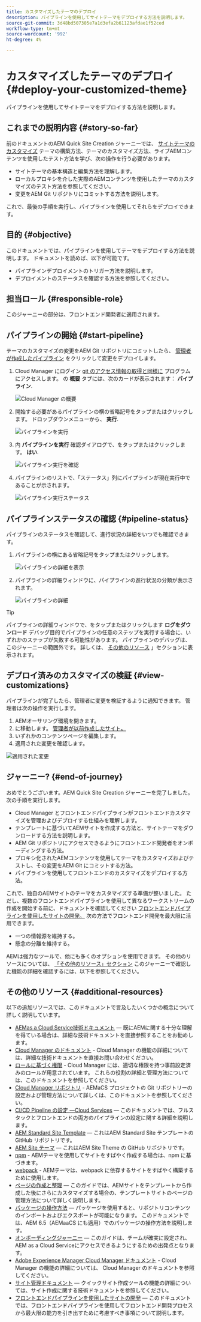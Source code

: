 ```yaml
---
title: カスタマイズしたテーマのデプロイ
description: パイプラインを使用してサイトテーマをデプロイする方法を説明します。
source-git-commit: 3d48bd507305e7a1d3efa2b61123afdae1f52ced
workflow-type: tm+mt
source-wordcount: '992'
ht-degree: 4%

---
```



# カスタマイズしたテーマのデプロイ {#deploy-your-customized-theme}

パイプラインを使用してサイトテーマをデプロイする方法を説明します。

## これまでの説明内容 {#story-so-far}

前のドキュメントのAEM Quick Site Creation ジャーニーでは、 [サイトテーマのカスタマイズ](customize-theme.md) テーマの構築方法、テーマのカスタマイズ方法、ライブAEMコンテンツを使用したテスト方法を学び、次の操作を行う必要があります。

* サイトテーマの基本構造と編集方法を理解します。
* ローカルプロキシを介した実際のAEMコンテンツを使用したテーマのカスタマイズのテスト方法を参照してください。
* 変更をAEM Git リポジトリにコミットする方法を説明します。

これで、最後の手順を実行し、パイプラインを使用してそれらをデプロイできます。

## 目的 {#objective}

このドキュメントでは、パイプラインを使用してテーマをデプロイする方法を説明します。 ドキュメントを読めば、以下が可能です。

* パイプラインデプロイメントのトリガー方法を説明します。
* デプロイメントのステータスを確認する方法を参照してください。

## 担当ロール {#responsible-role}

このジャーニーの部分は、フロントエンド開発者に適用されます。

## パイプラインの開始 {#start-pipeline}

テーマのカスタマイズの変更をAEM Git リポジトリにコミットしたら、 [管理者が作成したパイプライン](pipeline-setup.md) をクリックして変更をデプロイします。

1. Cloud Manager にログイン [git のアクセス情報の取得と同様に](retrieve-access.md) プログラムにアクセスします。 の **概要** タブには、次のカードが表示されます： **パイプライン**.

   ![Cloud Manager の概要](assets/cloud-manager-overview.png)

1. 開始する必要があるパイプラインの横の省略記号をタップまたはクリックします。 ドロップダウンメニューから、 **実行**.

   ![パイプラインを実行](assets/run-pipeline.png)

1. 内 **パイプラインを実行** 確認ダイアログで、をタップまたはクリックします。 **はい**.

   ![パイプライン実行を確認](assets/pipeline-confirm.png)

1. パイプラインのリストで、「ステータス」列にパイプラインが現在実行中であることが示されます。

   ![パイプライン実行ステータス](assets/pipeline-running.png)

## パイプラインステータスの確認 {#pipeline-status}

パイプラインのステータスを確認して、進行状況の詳細をいつでも確認できます。

1. パイプラインの横にある省略記号をタップまたはクリックします。

   ![パイプラインの詳細を表示](assets/view-pipeline-details.png)

1. パイプラインの詳細ウィンドウに、パイプラインの進行状況の分類が表示されます。

   ![パイプラインの詳細](assets/pipeline-details.png)

>[!TIP]
>
>パイプラインの詳細ウィンドウで、をタップまたはクリックします **ログをダウンロード** デバッグ目的でパイプラインの任意のステップを実行する場合に、いずれかのステップが失敗する可能性があります。 パイプラインのデバッグは、このジャーニーの範囲外です。 詳しくは、 [その他のリソース](#additional-resources) 」セクションに表示されます。

## デプロイ済みのカスタマイズの検証 {#view-customizations}

パイプラインが完了したら、管理者に変更を検証するように通知できます。 管理者は次の操作を実行します。

1. AEMオーサリング環境を開きます。
1. に移動します。 [管理者が以前作成したサイト。](create-site.md)
1. いずれかのコンテンツページを編集します。
1. 適用された変更を確認します。

![適用された変更](assets/changes-applied.png)

## ジャーニー? {#end-of-journey}

おめでとうございます。AEM Quick Site Creation ジャーニーを完了しました。 次の手順を実行します。

* Cloud Manager とフロントエンドパイプラインがフロントエンドカスタマイズを管理およびデプロイする仕組みを理解します。
* テンプレートに基づいてAEMサイトを作成する方法と、サイトテーマをダウンロードする方法を説明します。
* AEM Git リポジトリにアクセスできるようにフロントエンド開発者をオンボーディングする方法。
* プロキシ化されたAEMコンテンツを使用してテーマをカスタマイズおよびテストし、その変更をAEM Git にコミットする方法。
* パイプラインを使用してフロントエンドのカスタマイズをデプロイする方法。

これで、独自のAEMサイトのテーマをカスタマイズする準備が整いました。 ただし、複数のフロントエンドパイプラインを使用して異なるワークストリームの作成を開始する前に、ドキュメントを確認してください [フロントエンドパイプラインを使用したサイトの開発。](/help/implementing/developing/introduction/developing-with-front-end-pipelines.md) 次の方法でフロントエンド開発を最大限に活用できます。

* 一つの情報源を維持する。
* 懸念の分離を維持する。

AEMは強力なツールで、他にも多くのオプションを使用できます。 その他のリソースについては、 [「その他のリソース」セクション](#additional-resources) このジャーニーで確認した機能の詳細を確認するには、以下を参照してください。

## その他のリソース {#additional-resources}

以下の追加リソースでは、このドキュメントで言及したいくつかの概念について詳しく説明しています。

* [AEMas a Cloud Service技術ドキュメント](https://experienceleague.adobe.com/docs/experience-manager-cloud-service.html?lang=ja)  — 既にAEMに関する十分な理解を得ている場合は、詳細な技術ドキュメントを直接参照することをお勧めします。
* [Cloud Manager のドキュメント](https://experienceleague.adobe.com/docs/experience-manager-cloud-service/onboarding/onboarding-concepts/cloud-manager-introduction.html) - Cloud Manager の機能の詳細については、詳細な技術ドキュメントを直接お問い合わせください。
* [ロールに基づく権限](https://experienceleague.adobe.com/docs/experience-manager-cloud-manager/using/requirements/role-based-permissions.html) - Cloud Manager には、適切な権限を持つ事前設定済みのロールが用意されています。 これらの役割の詳細と管理方法については、このドキュメントを参照してください。
* [Cloud Manager リポジトリ](/help/implementing/cloud-manager/managing-code/cloud-manager-repositories.md) - AEMaCS プロジェクトの Git リポジトリーの設定および管理方法について詳しくは、このドキュメントを参照してください。
* [CI/CD Pipeline の設定 —Cloud Services](/help/implementing/cloud-manager/configuring-pipelines/introduction-ci-cd-pipelines.md)  — このドキュメントでは、フルスタックとフロントエンドの両方のパイプラインの設定に関する詳細を説明します。
* [AEM Standard Site Template](https://github.com/adobe/aem-site-template-standard)  — これはAEM Standard Site テンプレートの GitHub リポジトリです。
* [AEM Site テーマ](https://github.com/adobe/aem-site-template-standard-theme-e2e)  — これはAEM Site Theme の GitHub リポジトリです。
* [npm](https://www.npmjs.com) - AEMテーマを使用してサイトをすばやく作成する場合は、npm に基づきます。
* [webpack](https://webpack.js.org) - AEMテーマは、webpack に依存するサイトをすばやく構築するために使用します。
* [ページの作成と整理](/help/sites-cloud/authoring/fundamentals/organizing-pages.md)  — このガイドでは、AEMサイトをテンプレートから作成した後にさらにカスタマイズする場合の、テンプレートサイトのページの管理方法について詳しく説明します。
* [パッケージの操作方法](/help/implementing/developing/tools/package-manager.md)  — パッケージを使用すると、リポジトリコンテンツのインポートおよびエクスポートが可能になります。 このドキュメントでは、AEM 6.5（AEMaaCS にも適用）でのパッケージの操作方法を説明します。
* [オンボーディングジャーニー](/help/journey-onboarding/home.md)  — このガイドは、チームが確実に設定され、AEM as a Cloud Serviceにアクセスできるようにするための出発点となります。
* [Adobe Experience Manager Cloud Manager ドキュメント](https://experienceleague.adobe.com/docs/experience-manager-cloud-manager/using/introduction-to-cloud-manager.html?lang=ja) - Cloud Manager の機能の詳細については、 Cloud Manager のドキュメントを参照してください。
* [サイト管理ドキュメント](/help/sites-cloud/administering/site-creation/create-site.md)  — クイックサイト作成ツールの機能の詳細については、サイト作成に関する技術ドキュメントを参照してください。
* [フロントエンドパイプラインを使用したサイトの開発](/help/implementing/developing/introduction/developing-with-front-end-pipelines.md)  — このドキュメントでは、フロントエンドパイプラインを使用してフロントエンド開発プロセスから最大限の能力を引き出すために考慮すべき事項について説明します。
